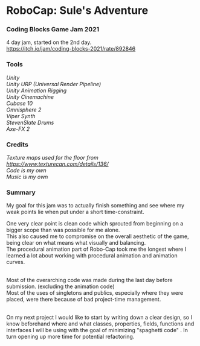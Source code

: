 # RoboCap: Sule's Adventure
### Coding Blocks Game Jam 2021
4 day jam, started on the 2nd day.    
https://itch.io/jam/coding-blocks-2021/rate/892846
  <br/>
  
  ### Tools
  *Unity<br/>
  Unity URP (Universal Render Pipeline)<br/>
  Unity Animation Rigging<br/>
  Unity Cinemachine<br/>
  Cubase 10<br/>
  Omnisphere 2<br/>
  Viper Synth<br/>
  StevenSlate Drums<br/>
  Axe-FX 2*<br/>
  
  ### Credits
  *Texture maps used for the floor from https://www.texturecan.com/details/136/ <br/>
  Code is my own<br/>
  Music is my own*<br/> 

  
  ### Summary
  
My goal for this jam was to actually finish something and see where my weak points lie when put under a short time-constraint. 

One very clear point is clean code which sprouted from beginning on a bigger scope than was possible for me alone.  
This also caused me to compromise on the overall aesthetic of the game, being clear on what means what visually and balancing.   
The procedural animation part of Robo-Cap took me the longest where I learned a lot about working with procedural animation and animation curves.   <br/><br/>

Most of the overarching code was made during the last day before submission. (excluding the animation code)  <br/>
Most of the uses of singletons and publics, especially where they were placed, were there because of bad project-time management.  <br/> <br/>

On my next project I would like to start by writing down a clear design, so I know beforehand where and what classes, properties, fields, functions and interfaces I will be using
with the goal of minimizing "spaghetti code" . In turn opening up more time for potential refactoring. 
